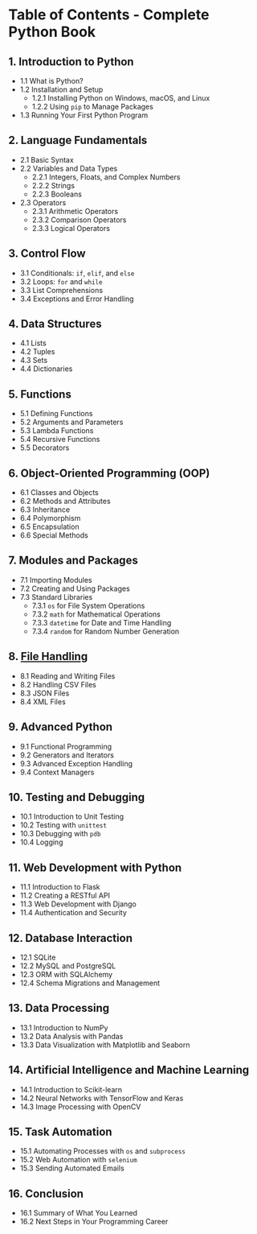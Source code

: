 # Table of Contents - Complete Python Book

## 1. Introduction to Python
- 1.1 What is Python?
- 1.2 Installation and Setup
  - 1.2.1 Installing Python on Windows, macOS, and Linux
  - 1.2.2 Using `pip` to Manage Packages
- 1.3 Running Your First Python Program

## 2. Language Fundamentals
- 2.1 Basic Syntax
- 2.2 Variables and Data Types
  - 2.2.1 Integers, Floats, and Complex Numbers
  - 2.2.2 Strings
  - 2.2.3 Booleans
- 2.3 Operators
  - 2.3.1 Arithmetic Operators
  - 2.3.2 Comparison Operators
  - 2.3.3 Logical Operators

## 3. Control Flow
- 3.1 Conditionals: `if`, `elif`, and `else`
- 3.2 Loops: `for` and `while`
- 3.3 List Comprehensions
- 3.4 Exceptions and Error Handling

## 4. Data Structures
- 4.1 Lists
- 4.2 Tuples
- 4.3 Sets
- 4.4 Dictionaries

## 5. Functions
- 5.1 Defining Functions
- 5.2 Arguments and Parameters
- 5.3 Lambda Functions
- 5.4 Recursive Functions
- 5.5 Decorators

## 6. Object-Oriented Programming (OOP)
- 6.1 Classes and Objects
- 6.2 Methods and Attributes
- 6.3 Inheritance
- 6.4 Polymorphism
- 6.5 Encapsulation
- 6.6 Special Methods

## 7. Modules and Packages
- 7.1 Importing Modules
- 7.2 Creating and Using Packages
- 7.3 Standard Libraries
  - 7.3.1 `os` for File System Operations
  - 7.3.2 `math` for Mathematical Operations
  - 7.3.3 `datetime` for Date and Time Handling
  - 7.3.4 `random` for Random Number Generation

## 8. [File Handling](https://github.com/0joseDark/my-python-book/blob/main/index-ficheiros.md)
- 8.1 Reading and Writing Files
- 8.2 Handling CSV Files
- 8.3 JSON Files
- 8.4 XML Files

## 9. Advanced Python
- 9.1 Functional Programming
- 9.2 Generators and Iterators
- 9.3 Advanced Exception Handling
- 9.4 Context Managers

## 10. Testing and Debugging
- 10.1 Introduction to Unit Testing
- 10.2 Testing with `unittest`
- 10.3 Debugging with `pdb`
- 10.4 Logging

## 11. Web Development with Python
- 11.1 Introduction to Flask
- 11.2 Creating a RESTful API
- 11.3 Web Development with Django
- 11.4 Authentication and Security

## 12. Database Interaction
- 12.1 SQLite
- 12.2 MySQL and PostgreSQL
- 12.3 ORM with SQLAlchemy
- 12.4 Schema Migrations and Management

## 13. Data Processing
- 13.1 Introduction to NumPy
- 13.2 Data Analysis with Pandas
- 13.3 Data Visualization with Matplotlib and Seaborn

## 14. Artificial Intelligence and Machine Learning
- 14.1 Introduction to Scikit-learn
- 14.2 Neural Networks with TensorFlow and Keras
- 14.3 Image Processing with OpenCV

## 15. Task Automation
- 15.1 Automating Processes with `os` and `subprocess`
- 15.2 Web Automation with `selenium`
- 15.3 Sending Automated Emails

## 16. Conclusion
- 16.1 Summary of What You Learned
- 16.2 Next Steps in Your Programming Career
